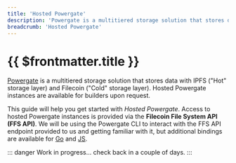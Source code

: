 ```yaml
---
title: 'Hosted Powergate'
description: 'Powergate is a multitiered storage solution that stores data with IPFS ("Hot" storage layer) and Filecoin ("Cold" storage layer). Hosted Powergate instances are available for builders upon request.'
breadcrumb: 'Hosted Powergate'
---
```


# {{ $frontmatter.title }}

[Powergate](powergate.md) is a multitiered storage solution that stores data with IPFS ("Hot" storage layer) and Filecoin ("Cold" storage layer). Hosted Powergate instances are available for builders upon request.

This guide will help you get started with _Hosted Powergate_. Access to hosted Powergate instances is provided via the **Filecoin File System API (FFS API)**. We will be using the Powergate CLI to interact with the FFS API endpoint provided to us and getting familiar with it, but additional bindings are available for [Go](https://godoc.org/github.com/textileio/powergate/api/client) and [JS](https://textileio.github.io/js-powergate-client/).

::: danger
Work in progress... check back in a couple of days.
:::

